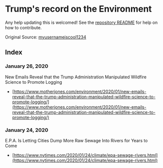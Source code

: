 # Trump's record on the Environment

Any help updating this is welcomed! See the [repository README](README.md) for help on how to contribute.

Original Source: [myusernameiscool1234](https://www.reddit.com/user/myusernameiscool1234/)

## Index

### January 26, 2020

New Emails Reveal that the Trump Administration Manipulated Wildfire Science to Promote Logging

- [https://www.motherjones.com/environment/2020/01/new-emails-reveal-that-the-trump-administration-manipulated-wildfire-science-to-promote-logging/](https://www.motherjones.com/environment/2020/01/new-emails-reveal-that-the-trump-administration-manipulated-wildfire-science-to-promote-logging/)

### January 24, 2020

E.P.A. Is Letting Cities Dump More Raw Sewage Into Rivers for Years to Come

- [https://www.nytimes.com/2020/01/24/climate/epa-sewage-rivers.html](https://www.nytimes.com/2020/01/24/climate/epa-sewage-rivers.html)
